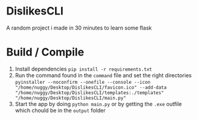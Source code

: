 # DislikesCLI
A random project i made in 30 minutes to learn some flask

# Build / Compile
1. Install dependencies 
`pip install -r requirements.txt`
2. Run the command found in the `command` file and set the right directories
`pyinstaller --noconfirm --onefile --console --icon "/home/nuggy/Desktop/DislikesCLI/favicon.ico" --add-data "/home/nuggy/Desktop/DislikesCLI/templates:./templates"  "/home/nuggy/Desktop/DislikesCLI/main.py"`
3. Start the app by doing `python main.py` or by getting the `.exe` outfile which chould be in the `output` folder
